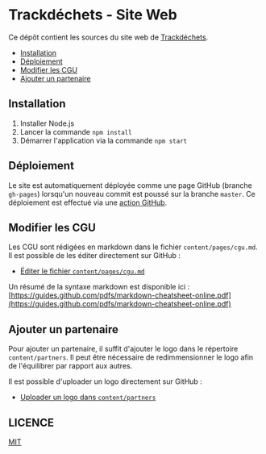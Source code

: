 # Trackdéchets - Site Web

Ce dépôt contient les sources du site web de [Trackdéchets](https://trackdechets.beta.gouv.fr).

- [Installation](#installation)
- [Déploiement](#deploiement)
- [Modifier les CGU](#modifier-les-cgu)
- [Ajouter un partenaire](#ajouter-un-partenaire)

## Installation

1. Installer Node.js
2. Lancer la commande `npm install`
3. Démarrer l'application via la commande `npm start`

## Déploiement

Le site est automatiquement déployée comme une page GitHub (branche `gh-pages`) lorsqu'un nouveau commit est poussé sur la branche `master`.
Ce déploiement est effectué via une [action GitHub](./.github/workflows/deploy.yml).

## Modifier les CGU

Les CGU sont rédigées en markdown dans le fichier `content/pages/cgu.md`.
Il est possible de les éditer directement sur GitHub :

- [Éditer le fichier `content/pages/cgu.md`](https://github.com/MTES-MCT/trackdechets-website/edit/master/content/pages/cgu.md)

Un résumé de la syntaxe markdown est disponible ici : [https://guides.github.com/pdfs/markdown-cheatsheet-online.pdf](https://guides.github.com/pdfs/markdown-cheatsheet-online.pdf)

## Ajouter un partenaire

Pour ajouter un partenaire, il suffit d'ajouter le logo dans le répertoire `content/partners`.
Il peut être nécessaire de redimmensionner le logo afin de l'équilibrer par rapport aux autres.

Il est possible d'uploader un logo directement sur GitHub :

- [Uploader un logo dans `content/partners`](https://github.com/MTES-MCT/trackdechets-website/upload/master/content/partners)

## LICENCE

[MIT](./LICENSE)
